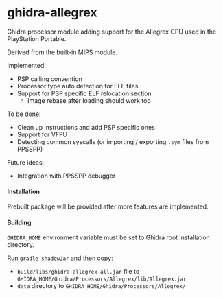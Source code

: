 ghidra-allegrex
===============

Ghidra processor module adding support for the Allegrex CPU used in the PlayStation Portable.

Derived from the built-in MIPS module.

Implemented:
- PSP calling convention
- Processor type auto detection for ELF files
- Support for PSP specific ELF relocation section
  - Image rebase after loading should work too

To be done:
- Clean up instructions and add PSP specific ones
- Support for VFPU
- Detecting common syscalls (or importing / exporting `.sym` files from PPSSPP)

Future ideas:
- Integration with PPSSPP debugger

#### Installation

Prebuilt package will be provided after more features are implemented.

#### Building

`GHIDRA_HOME` environment variable must be set to Ghidra root installation directory.

Run `gradle shadowJar` and then copy:
 - `build/libs/ghidra-allegrex-all.jar` file to `GHIDRA_HOME/Ghidra/Processors/Allegrex/lib/Allegrex.jar`
 - `data` directory to `GHIDRA_HOME/Ghidra/Processors/Allegrex/`
